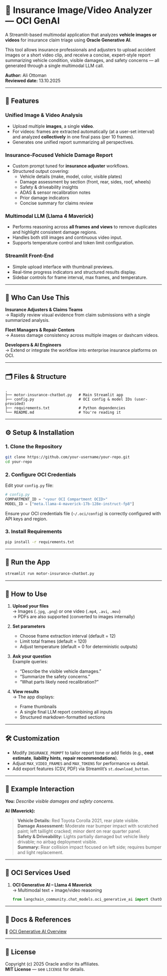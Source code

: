 # 🚗 Insurance Image/Video Analyzer — OCI GenAI

A Streamlit-based multimodal application that analyzes **vehicle images or videos** for insurance claim triage using **Oracle Generative AI**.

This tool allows insurance professionals and adjusters to upload accident images or a short video clip, and receive a concise, expert-style report summarizing vehicle condition, visible damages, and safety concerns — all generated through a single multimodal LLM call.

**Author:** Ali Ottoman  
**Reviewed date:** 13.10.2025

---

## 🔧 Features

### Unified Image & Video Analysis
- Upload multiple **images**, a single **video**.
- For videos: frames are extracted automatically (at a user-set interval) and analyzed **collectively** in one final pass (per 10 frames).
- Generates one unified report summarizing all perspectives.

### Insurance-Focused Vehicle Damage Report
- Custom prompt tuned for **insurance adjuster** workflows.
- Structured output covering:
  - Vehicle details (make, model, color, visible plates)
  - Damage assessment by section (front, rear, sides, roof, wheels)
  - Safety & driveability insights
  - ADAS & sensor recalibration notes
  - Prior damage indicators
  - Concise summary for claims review

### Multimodal LLM (Llama 4 Maverick)
- Performs reasoning across **all frames and views** to remove duplicates and highlight consistent damage regions.
- Handles both still images and continuous video input.
- Supports temperature control and token limit configuration.

### Streamlit Front-End
- Simple upload interface with thumbnail previews.
- Real-time progress indicators and structured results display.
- Sidebar controls for frame interval, max frames, and temperature.

---

## 👥 Who Can Use This

**Insurance Adjusters & Claims Teams**  
→ Rapidly review visual evidence from claim submissions with a single summarized analysis.

**Fleet Managers & Repair Centers**  
→ Assess damage consistency across multiple images or dashcam videos.

**Developers & AI Engineers**  
→ Extend or integrate the workflow into enterprise insurance platforms on OCI.

---

## 🗂️ Files & Structure

```
.
├── motor-insurance-chatbot.py   # Main Streamlit app  
├── config.py                    # OCI config & model IDs (user-provided)  
├── requirements.txt             # Python dependencies  
└── README.md                    # You're reading it
```

---

## ⚙️ Setup & Installation

### 1. Clone the Repository
```bash
git clone https://github.com/your-username/your-repo.git
cd your-repo
```

### 2. Configure OCI Credentials
Edit your `config.py` file:

```python
# config.py
COMPARTMENT_ID = "<your OCI Compartment OCID>"
MODEL_ID = ["meta.llama-4-maverick-17b-128e-instruct-fp8"]
```

Ensure your OCI credentials file (`~/.oci/config`) is correctly configured with API keys and region.

### 3. Install Requirements
```bash
pip install -r requirements.txt
```

---

## 🚀 Run the App
```bash
streamlit run motor-insurance-chatbot.py
```

---

## 📝 How to Use

1. **Upload your files**  
   → Images (`.jpg`, `.png`) or one video (`.mp4`, `.avi`, `.mov`)  
   → PDFs are also supported (converted to images internally)

2. **Set parameters**  
   - Choose frame extraction interval (default = 12)  
   - Limit total frames (default = 120)  
   - Adjust temperature (default = 0 for deterministic outputs)

3. **Ask your question**  
   Example queries:
   - “Describe the visible vehicle damages.”
   - “Summarize the safety concerns.”
   - “What parts likely need recalibration?”

4. **View results**  
   → The app displays:
   - Frame thumbnails  
   - A single final LLM report combining all inputs  
   - Structured markdown-formatted sections  

---

## 🛠️ Customization

- Modify `INSURANCE_PROMPT` to tailor report tone or add fields (e.g., **cost estimate**, **liability hints**, **repair recommendations**).
- Adjust `MAX_VIDEO_FRAMES` and `MAX_TOKENS` for performance vs detail.
- Add export features (CSV, PDF) via Streamlit’s `st.download_button`.

---

## 🧠 Example Interaction

**You:** *Describe visible damages and safety concerns.*

**AI (Maverick):**
> **Vehicle Details:** Red Toyota Corolla 2021, rear plate visible.  
> **Damage Assessment:** Moderate rear bumper impact with scratched paint; left taillight cracked; minor dent on rear quarter panel.  
> **Safety & Driveability:** Lights partially damaged but vehicle likely drivable; no airbag deployment visible.  
> **Summary:** Rear collision impact focused on left side; requires bumper and light replacement.

---

## 🔧 OCI Services Used

1. **OCI Generative AI – Llama 4 Maverick**  
   → Multimodal text + image/video reasoning  
   ```python
   from langchain_community.chat_models.oci_generative_ai import ChatOCIGenAI
   ```

---

## 🔗 Docs & References

📘 [OCI Generative AI Overview](https://docs.oracle.com/en-us/iaas/Content/generative-ai/home.htm)

---

## 📄 License

Copyright (c) 2025 Oracle and/or its affiliates.  
**MIT License** — see `LICENSE` for details.
